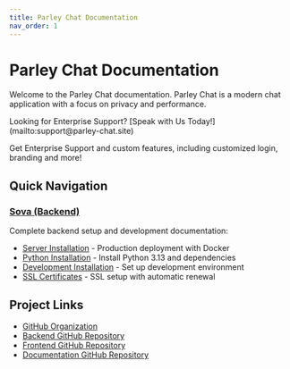 ```yaml
---
title: Parley Chat Documentation
nav_order: 1
---
```


# Parley Chat Documentation

Welcome to the Parley Chat documentation. Parley Chat is a modern chat application with a focus on privacy and performance.

<p class="tip">
  Looking for Enterprise Support? [Speak with Us Today!](mailto:support@parley-chat.site)

  Get Enterprise Support and custom features, including customized login, branding and more!
</p>

## Quick Navigation

### [Sova (Backend)](sova/)
Complete backend setup and development documentation:
- [Server Installation](sova/server-installation.md) - Production deployment with Docker
- [Python Installation](sova/python-installation.md) - Install Python 3.13 and dependencies
- [Development Installation](sova/development-installation.md) - Set up development environment
- [SSL Certificates](sova/ssl-certificates.md) - SSL setup with automatic renewal

## Project Links

- [GitHub Organization](https://github.com/Parley-Chat)
- [Backend GitHub Repository](https://github.com/Parley-Chat/sova)
- [Frontend GitHub Repository](https://github.com/Parley-Chat/mura)
- [Documentation GitHub Repository](https://github.com/Parley-Chat/documentation)
